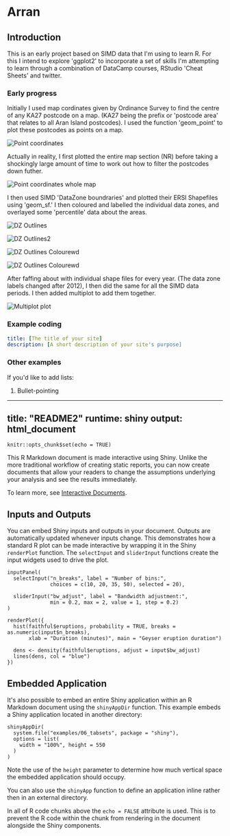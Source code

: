 # Arran

## Introduction
This is an early project based on SIMD data that I'm using to learn R.
For this I intend to explore 'ggplot2' to incorporate a set of skills I'm attempting to learn through a combination of DataCamp courses, RStudio 'Cheat Sheets' and twitter.

### Early progress

Initially I used map cordinates given by Ordinance Survey to find the centre of any KA27 postcode on a map.
(KA27 being the prefix or 'postcode area' that relates to all Aran Island postcodes).
I used the function 'geom_point' to plot these postcodes as points on a map.

![Point coordinates](https://github.com/fergustaylor/Arran/blob/master/docs/Rplot03.png)

Actually in reality, I first plotted the entire map section (NR) before taking a shockingly large amount of time to work out how to filter the postcodes down futher.

![Point coordinates whole map](https://github.com/fergustaylor/Arran/blob/master/docs/Rplot02.png)

I then used SIMD 'DataZone boundraries' and plotted their ERSI Shapefiles using 'geom_sf.' I then coloured and labelled the individual data zones, and overlayed some 'percentile' data about the areas.

![DZ Outlines](https://github.com/fergustaylor/Arran/blob/master/docs/Rplot04.png)

![DZ Outlines2](https://github.com/fergustaylor/Arran/blob/master/docs/Rplot05.png)

![DZ Outlines Colourewd](https://github.com/fergustaylor/Arran/blob/master/docs/Rplot06.png)

![DZ Outlines Colourewd](https://lh4.googleusercontent.com/zJB20WDsULWK_osc0Z8dDYY3GJ_b8hCHU4lr8VmSmHIuzl5IfCtR1jT_Mm9ot8g9CbQ8TJaI8cb5pJs=w2280-h1398-rw)

After faffing about with individual shape files for every year. (The data zone labels changed after 2012), I then did the same for all the SIMD data periods.
I then added multiplot to add them together.

![Multiplot plot](https://github.com/fergustaylor/Arran/blob/master/docs/Rplot.png)

### Example coding
```yml
title: [The title of your site]
description: [A short description of your site's purpose]
```
### Other examples

If you'd like to add lists:

1. Bullet-pointing

---
title: "README2"
runtime: shiny
output: html_document
---

```{r setup, include=FALSE}
knitr::opts_chunk$set(echo = TRUE)
```

This R Markdown document is made interactive using Shiny. Unlike the more traditional workflow of creating static reports, you can now create documents that allow your readers to change the assumptions underlying your analysis and see the results immediately. 

To learn more, see [Interactive Documents](http://rmarkdown.rstudio.com/authoring_shiny.html).

## Inputs and Outputs

You can embed Shiny inputs and outputs in your document. Outputs are automatically updated whenever inputs change.  This demonstrates how a standard R plot can be made interactive by wrapping it in the Shiny `renderPlot` function. The `selectInput` and `sliderInput` functions create the input widgets used to drive the plot.

```{r eruptions, echo=FALSE}
inputPanel(
  selectInput("n_breaks", label = "Number of bins:",
              choices = c(10, 20, 35, 50), selected = 20),
  
  sliderInput("bw_adjust", label = "Bandwidth adjustment:",
              min = 0.2, max = 2, value = 1, step = 0.2)
)

renderPlot({
  hist(faithful$eruptions, probability = TRUE, breaks = as.numeric(input$n_breaks),
       xlab = "Duration (minutes)", main = "Geyser eruption duration")
  
  dens <- density(faithful$eruptions, adjust = input$bw_adjust)
  lines(dens, col = "blue")
})
```

## Embedded Application

It's also possible to embed an entire Shiny application within an R Markdown document using the `shinyAppDir` function. This example embeds a Shiny application located in another directory:

```{r tabsets, echo=FALSE}
shinyAppDir(
  system.file("examples/06_tabsets", package = "shiny"),
  options = list(
    width = "100%", height = 550
  )
)
```

Note the use of the `height` parameter to determine how much vertical space the embedded application should occupy.

You can also use the `shinyApp` function to define an application inline rather then in an external directory.

In all of R code chunks above the `echo = FALSE` attribute is used. This is to prevent the R code within the chunk from rendering in the document alongside the Shiny components.

